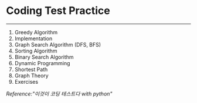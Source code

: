 # Coding Test Practice

- - -

1) Greedy Algorithm
2) Implementation
3) Graph Search Algorithm (DFS, BFS)
4) Sorting Algorithm
5) Binary Search Algorithm
6) Dynamic Programming
7) Shortest Path
8) Graph Theory
9) Exercises

*Reference:"이것이 코딩 테스트다 with python"*
